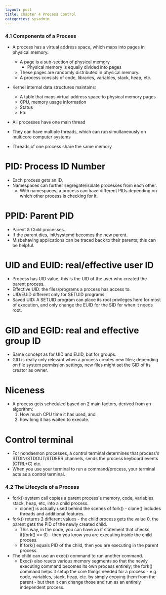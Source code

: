 ```yaml
---
layout: post
title: Chapter 4 Process Control
categories: sysadmin
---
```


### 4.1 Components of a Process

* A process has a virtual address space, which maps into pages in physical memory.
    * A page is a sub-section of physical memory
        * Physical memory is equally divided into pages
    * These pages are randomly distributed in physical memory.
    * A process consists of code, libraries, variables, stack, heap, etc.
* Kernel internal data structures maintains:
    * A table that maps virtual address space to physical memory pages
    * CPU, memory usage information
    * Status
    * Etc

* All processes have one main thread
* They can have multiple threads, which can run simultaneously on multicore computer systems
* Threads of one process share the same memory

# PID: Process ID Number

* Each process gets an ID.
* Namespaces can further segregate/isolate processes from each other.
    * With namespaces, a process can have different PIDs depending on which other process is checking for it.

# PPID: Parent PID

* Parent & Child processes.
* If the parent dies, init/systemd becomes the new parent.
* Misbehaving applications can be traced back to their parents; this can be helpful.

# UID and EUID: real/effective user ID

* Process has UID value; this is the UID of the user who created the parent process.
* Effective UID: the files/programs a process has access to.
* UID/EUID different only for SETUID programs.
* Saved UID: A SETUID program can place its root privileges here for most of execution, and only change the EUID for the SID for when it needs root.

# GID and EGID: real and effective group ID

* Same concept as for UID and EUID, but for groups.
* GID is really only relevant when a process creates new files; depending on file system permission settings, new files might set the GID of its creator as owner.

# Niceness

* A process gets scheduled based on 2 main factors, derived from an algorithm:
    1. How much CPU time it has used, and
    2. how long it has waited to execute.

# Control terminal

* For nondaemon processes, a control terminal determines that process's STDIN/STDOUT/STDERR channels, sends the process keyboard events (CTRL+C) etc.
* When you use your terminal to run a command/process, your terminal acts as a control terminal.

### 4.2 The Lifecycle of a Process

* fork() system call copies a parent process's memory, code, variables, stack, heap, etc, into a child process.
    * clone() is actually used behind the scenes of fork() - clone() includes threads and additional features.
* fork() returns 2 different values - the child process gets the value 0, the parent gets the PID of the newly created child.
    * This way, in the code, you can have an if statement that checks if(fork() == 0) - then you know you are executing inside the child process. 
    * If fork() equals PID of the child, then you are executing in the parent process.
* The child can use an exec() command to run another command.
    * Exec() also resets various memory segments so that the newly executing command becomes its own process entirely; the fork() command helps it setup the core things needed for a process - e.g. code, variables, stack, heap, etc. by simply copying them from the parent - but then it can change those and run as an entirely independent process.
